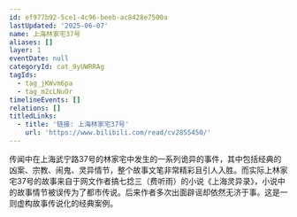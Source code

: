 ```yaml
---
id: ef977b92-5ce1-4c96-beeb-ac8428e7500a
lastUpdated: '2025-06-07'
name: 上海林家宅37号
aliases: []
layer: 1
eventDate: null
categoryId: cat_9yUWRRAg
tagIds:
  - tag_jKWvm6pa
  - tag_m2cLNuOr
timelineEvents: []
relations: []
titledLinks:
  - title: '链接: 上海林家宅37号'
    url: 'https://www.bilibili.com/read/cv2855450/'
---
```

传闻中在上海武宁路37号的林家宅中发生的一系列诡异的事件，其中包括经典的凶案、宗教、闹鬼、灵异情节，整个故事文笔非常精彩且引人入胜。而实际上林家宅37号的故事来自于网文作者搞七捻三（费听雨）的小说《上海灵异录》，小说中的故事情节被误传为了都市传说。后来作者多次出面辟谣却依然无济于事。这是一则虚构故事传说化的经典案例。
